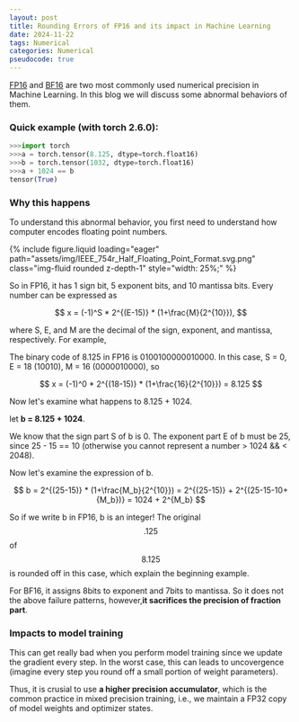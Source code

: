```yaml
---
layout: post
title: Rounding Errors of FP16 and its impact in Machine Learning
date: 2024-11-22
tags: Numerical
categories: Numerical
pseudocode: true
---
```


[FP16](https://en.wikipedia.org/wiki/Half-precision_floating-point_format) and [BF16](https://en.wikipedia.org/wiki/Bfloat16_floating-point_format) are two most commonly used numerical precision in Machine Learning. In this blog we will discuss some abnormal behaviors of them.


### Quick example (with torch 2.6.0):

```python
>>>import torch
>>>a = torch.tensor(8.125, dtype=torch.float16)
>>>b = torch.tensor(1032, dtype=torch.float16)
>>>a + 1024 == b
tensor(True)
```

### Why this happens

To understand this abnormal behavior, you first need to understand how computer encodes floating point numbers.

{% include figure.liquid 
    loading="eager" 
    path="assets/img/IEEE_754r_Half_Floating_Point_Format.svg.png" 
    class="img-fluid rounded z-depth-1" 
    style="width: 25%;"
%}

So in FP16, it has 1 sign bit, 5 exponent bits, and 10 mantissa bits. Every number can be expressed as


 $$
x = (-1)^S * 2^{(E-15)} * (1+\frac{M}{2^{10}}),
 $$

where S, E, and M are the decimal of the sign, exponent, and mantissa, respectively. For example,

The binary code of 8.125 in FP16 is 0100100000010000. In this case, S = 0, E = 18 (10010), M = 16 (0000010000), so

 $$
x = (-1)^0 * 2^{(18-15)} * (1+\frac{16}{2^{10}}) = 8.125
 $$

Now let's examine what happens to 8.125 + 1024.

let **b = 8.125 + 1024**. 


We know that the sign part S of b is 0. The exponent part E of b must be 25, since 25 - 15 == 10 (otherwise you cannot represent a number > 1024 && < 2048).

Now let's examine the expression of b.

$$
b = 2^{(25-15)} * (1+\frac{M_b}{2^{10}}) = 2^{(25-15)} + 2^{(25-15-10+{M_b})} = 1024 + 2^{M_b}
$$

So if we write b in FP16, b is an integer! The original $$.125$$ of $$8.125$$ is rounded off in this case, which explain the beginning example.

For BF16, it assigns 8bits to exponent and 7bits to mantissa. So it does not the above failure patterns, however,**it sacrifices the precision of fraction part**.

### Impacts to model training

This can get really bad when you perform model training since we update the gradient every step. In the worst case, this can leads to uncovergence (imagine every step you round off a small portion of weight parameters).

Thus, it is crusial to use **a higher precision accumulator**, which is the common practice in mixed precision training, i.e., we maintain a FP32 copy of model weights and optimizer states.
